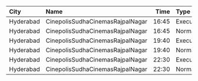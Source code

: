 | City      | Name                             |  Time | Type      | Price | Capacity | Booked |
| :-------- | :------------------------------- | ----: | :-------- | ----: | -------: | -----: |
| Hyderabad | CinepolisSudhaCinemasRajpalNagar | 16:45 | Executive |  150₹ |       71 |     14 |
| Hyderabad | CinepolisSudhaCinemasRajpalNagar | 16:45 | Normal    |  150₹ |       51 |      0 |
| Hyderabad | CinepolisSudhaCinemasRajpalNagar | 19:40 | Executive |  150₹ |       71 |     19 |
| Hyderabad | CinepolisSudhaCinemasRajpalNagar | 19:40 | Normal    |  150₹ |       51 |      0 |
| Hyderabad | CinepolisSudhaCinemasRajpalNagar | 22:30 | Executive |  150₹ |       71 |     21 |
| Hyderabad | CinepolisSudhaCinemasRajpalNagar | 22:30 | Normal    |  150₹ |       51 |      0 |